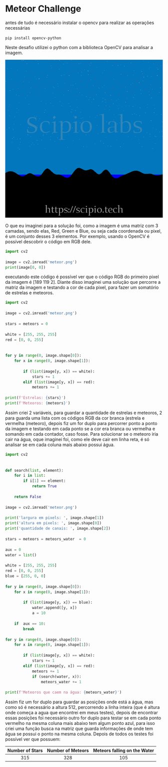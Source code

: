 # Meteor Challenge

antes de tudo é necessário instalar o opencv para realizar as operações necessárias

`pip install opencv-python`

Neste desafio utilizei o python com a biblioteca OpenCV para analisar a imagem.

![image](meteor.png)

O que eu imaginei para a solução foi, como a imagem é uma matriz com 3 camadas, sendo elas, Red, Green e Blue, ou seja cada coordenada ou pixel, é um conjunto desses 3 elementos. Por exemplo, usando o OpenCV é possível descobrir o código em RGB dele.


```python
import cv2
 
image = cv2.imread('meteor.png')
print(image[0, 0])
```

executando este código é possível ver que o código RGB do primeiro pixel da imagem é [189 119   2].
Diante disso imaginei uma solução que percorre a matriz da imagem e testando a cor de cada pixel, para fazer um somatório de estrelas e meteoros. 

```python
import cv2
 
image = cv2.imread('meteor.png')
 
stars = meteors = 0
 
white = [255, 255, 255]
red = [0, 0, 255]
 
 
for y in range(0, image.shape[0]): 
    for x in range(0, image.shape[1]):       
        
        if (list(image[y, x]) == white):
            stars += 1
        elif (list(image[y, x]) == red):
            meteors += 1
 
print(f'Estrelas: {stars}')
print(f'Meteoros: {meteors}')
```

Assim criei 2 variáveis, para guardar a quantidade de estrelas e meteoros, 2 para guarda uma lista com os códigos RGB da cor branca (estrela e vermelha (meteoro), depois fiz um for duplo para percorrer ponto a ponto da imagem e testando em cada ponto se a cor era branca ou vermelha e somando em cada contador, caso fosse.
Para solucionar se o meteoro iria cair na água, oque imaginei foi, como ele deve cair em linha reta, é só analisar se em cada coluna mais abaixo possui água.

```python
import cv2
 
 
def search(list, element):
    for i in list:
        if i[1] == element:
            return True
            
    return False
 
image = cv2.imread('meteor.png')
 
print('largura em pixels: ', image.shape[1])
print('altura em pixels: ', image.shape[0])
print('quantidade de canais: ', image.shape[2])
 
stars = meteors = meteors_water  = 0
 
aux = 0
water = list()
 
white = [255, 255, 255]
red = [0, 0, 255]
blue = [255, 0, 0]
 
for y in range(0, image.shape[0]): 
    for x in range(0, image.shape[1]): 
        
        if (list(image[y, x]) == blue):
            water.append([y, x])
            a = 10
    
    if  aux == 10:
        break
 
for y in range(0, image.shape[0]): 
    for x in range(0, image.shape[1]):       
        
        if (list(image[y, x]) == white):
            stars += 1
        elif (list(image[y, x]) == red):
            meteors += 1
            if (search(water, x)):
                meteors_water += 1
  
print(f'Meteoros que caem na água: {meteors_water}')
```

Assim fiz um for duplo para guardar as posições onde está a água, mas como só é necessário a altura 512, percorrendo a linha inteira (que é altura onde começa a agua que encontrei em meus testes), depois de encontrar essas posições foi necessário outro for duplo para testar se em cada ponto vermelho na mesma coluna mais abaixo tem algum ponto azul, para isso criei uma função busca na matriz que guarda informações de onde tem água se possui o ponto na mesma coluna.
Depois de todos os testes foi possível ver que possuem:

Number of Stars | Number of Meteors | Meteors falling on the Water
:---: | :---: | :---:
315 | 328 | 105
